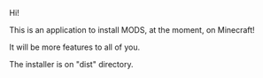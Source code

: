 Hi!

This is an application to install MODS, at the moment, on Minecraft!

It will be more features to all of you.

The installer is on "dist" directory.

